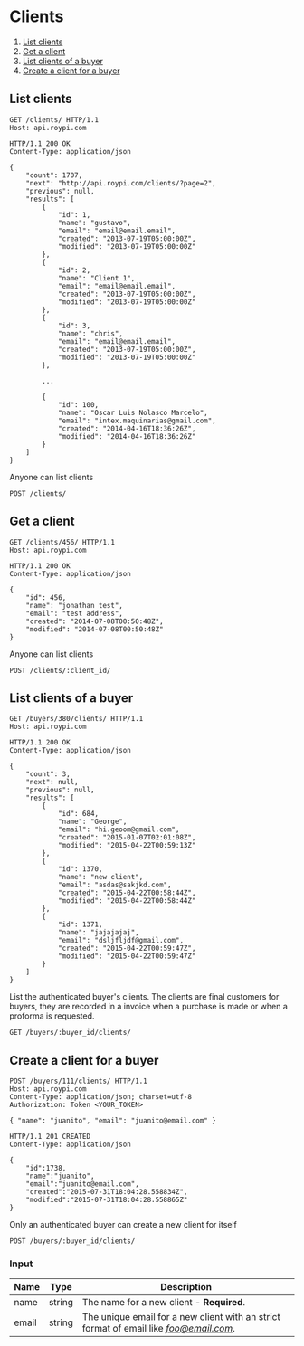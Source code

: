 # Clients

 1. [List clients](#list-clients)
 1. [Get a client](#get-a-client)
 1. [List clients of a buyer](#list-clients-of-a-buyer)
 1. [Create a client for a buyer](#create-a-client-for-a-buyer)




## List clients

```http
GET /clients/ HTTP/1.1
Host: api.roypi.com
```
```http
HTTP/1.1 200 OK
Content-Type: application/json

{
    "count": 1707,
    "next": "http://api.roypi.com/clients/?page=2",
    "previous": null,
    "results": [
        {
            "id": 1,
            "name": "gustavo",
            "email": "email@email.email",
            "created": "2013-07-19T05:00:00Z",
            "modified": "2013-07-19T05:00:00Z"
        },
        {
            "id": 2,
            "name": "Client 1",
            "email": "email@email.email",
            "created": "2013-07-19T05:00:00Z",
            "modified": "2013-07-19T05:00:00Z"
        },
        {
            "id": 3,
            "name": "chris",
            "email": "email@email.email",
            "created": "2013-07-19T05:00:00Z",
            "modified": "2013-07-19T05:00:00Z"
        },

        ...

        {
            "id": 100,
            "name": "Oscar Luis Nolasco Marcelo",
            "email": "intex.maquinarias@gmail.com",
            "created": "2014-04-16T18:36:26Z",
            "modified": "2014-04-16T18:36:26Z"
        }
    ]
}
```

Anyone can list clients

`POST /clients/`




## Get a client

```http
GET /clients/456/ HTTP/1.1
Host: api.roypi.com
```
```http
HTTP/1.1 200 OK
Content-Type: application/json

{
    "id": 456,
    "name": "jonathan test",
    "email": "test address",
    "created": "2014-07-08T00:50:48Z",
    "modified": "2014-07-08T00:50:48Z"
}
```


Anyone can list clients

`POST /clients/:client_id/`




## List clients of a buyer

```http
GET /buyers/380/clients/ HTTP/1.1
Host: api.roypi.com
```
```http
HTTP/1.1 200 OK
Content-Type: application/json

{
    "count": 3,
    "next": null,
    "previous": null,
    "results": [
        {
            "id": 684,
            "name": "George",
            "email": "hi.geoom@gmail.com",
            "created": "2015-01-07T02:01:08Z",
            "modified": "2015-04-22T00:59:13Z"
        },
        {
            "id": 1370,
            "name": "new client",
            "email": "asdas@sakjkd.com",
            "created": "2015-04-22T00:58:44Z",
            "modified": "2015-04-22T00:58:44Z"
        },
        {
            "id": 1371,
            "name": "jajajajaj",
            "email": "dsljfljdf@gmail.com",
            "created": "2015-04-22T00:59:47Z",
            "modified": "2015-04-22T00:59:47Z"
        }
    ]
}
```

List the authenticated buyer's clients. The clients are final customers for buyers,
they are recorded in a invoice when a purchase is made or when a proforma is requested.

`GET /buyers/:buyer_id/clients/`




## Create a client for a buyer

```http
POST /buyers/111/clients/ HTTP/1.1
Host: api.roypi.com
Content-Type: application/json; charset=utf-8
Authorization: Token <YOUR_TOKEN>

{ "name": "juanito", "email": "juanito@email.com" }
```
```http
HTTP/1.1 201 CREATED
Content-Type: application/json

{
    "id":1738,
    "name":"juanito",
    "email":"juanito@email.com",
    "created":"2015-07-31T18:04:28.558834Z",
    "modified":"2015-07-31T18:04:28.558865Z"
}
```

Only an authenticated buyer can create a new client for itself

`POST /buyers/:buyer_id/clients/`

### Input

Name | Type | Description
---- | ---- | -----------
name | string | The name for a new client - **Required**.
email | string | The unique email for a new client with an strict format of email like *foo@email.com*.
